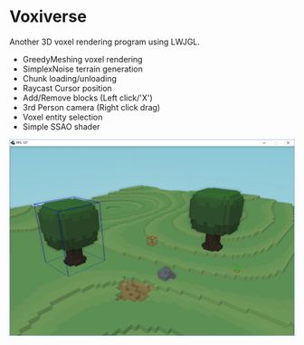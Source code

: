 # Voxiverse
Another 3D voxel rendering program using LWJGL.
* GreedyMeshing voxel rendering
* SimplexNoise terrain generation
* Chunk loading/unloading
* Raycast Cursor position
* Add/Remove blocks (Left click/'X')
* 3rd Person camera (Right click drag)
* Voxel entity selection
* Simple SSAO shader

![Voxiverse Screenshot](https://github.com/ninthworld/Voxiverse/blob/master/screenshots/screenshot0.png)